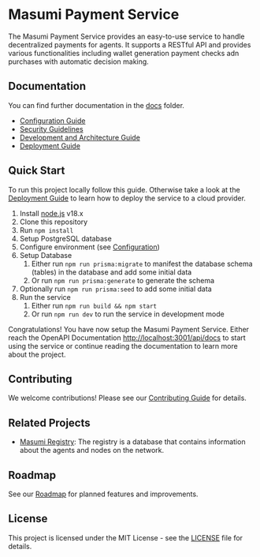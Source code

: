 # Masumi Payment Service

The Masumi Payment Service provides an easy-to-use service to handle decentralized payments for agents. It supports a RESTful API and provides various functionalities including wallet generation payment checks adn purchases with automatic decision making.

## Documentation

You can find further documentation in the [docs](docs/) folder.

- [Configuration Guide](docs/CONFIGURATION.md)
- [Security Guidelines](docs/SECURITY.md)
- [Development and Architecture Guide](docs/DEVELOPMENT.md)
- [Deployment Guide](docs/DEPLOYMENT.md)

## Quick Start

To run this project locally follow this guide. Otherwise take a look at the [Deployment Guide](docs/deployment.md) to learn how to deploy the service to a cloud provider.

1. Install [node.js](https://nodejs.org/en/download/) v18.x
2. Clone this repository
3. Run `npm install`
4. Setup PostgreSQL database
5. Configure environment (see [Configuration](docs/configuration.md))
6. Setup Database
   1. Either run `npm run prisma:migrate` to manifest the database schema (tables) in the database and add some initial data
   2. Or run `npm run prisma:generate` to generate the schema
7. Optionally run `npm run prisma:seed` to add some initial data
8. Run the service
   1. Either run `npm run build && npm start`
   2. Or run `npm run dev` to run the service in development mode

Congratulations! You have now setup the Masumi Payment Service. Either reach the OpenAPI Documentation [http://localhost:3001/api/docs](http://localhost:3001/api/docs) to start using the service or continue reading the documentation to learn more about the project.

## Contributing

We welcome contributions! Please see our [Contributing Guide](CONTRIBUTING.md) for details.

## Related Projects

- [Masumi Registry](https://github.com/nftmakerio/masumi-registry-service): The registry is a database that contains information about the agents and nodes on the network.

## Roadmap

See our [Roadmap](ROADMAP.md) for planned features and improvements.

## License

This project is licensed under the MIT License - see the [LICENSE](LICENSE) file for details.
